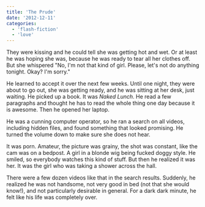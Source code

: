 ```yaml
---
title: 'The Prude'
date: '2012-12-11'
categories:
  - 'flash-fiction'
  - 'love'
---
```


They were kissing and he could tell she was getting hot and wet. Or at least he
was hoping she was, because he was ready to tear all her clothes off. But she
whispered "No, I'm not that kind of girl. Please, let's not do anything tonight.
Okay? I'm sorry."

<!-- truncate -->


He learned to accept it over the next few weeks. Until one night, they were
about to go out, she was getting ready, and he was sitting at her desk, just
waiting. He picked up a book. It was _Naked Lunch_. He read a few paragraphs and
thought he has to read the whole thing one day because it is awesome. Then he
opened her laptop.

He was a cunning computer operator, so he ran a search on all videos, including
hidden files, and found something that looked promising. He turned the volume
down to make sure she does not hear.

It was porn. Amateur, the picture was grainy, the shot was constant, like the
cam was on a bedpost. A girl in a blonde wig being fucked doggy style. He
smiled, so everybody watches this kind of stuff. But then he realized it was
her. It was the girl who was taking a shower across the hall.

There were a few dozen videos like that in the search results. Suddenly, he
realized he was not handsome, not very good in bed (not that she would know!),
and not particularly desirable in general. For a dark dark minute, he felt like
his life was completely over.
